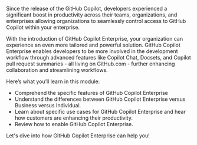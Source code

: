 Since the release of the GitHub Copilot, developers experienced a significant boost in productivity across their teams, organizations, and enterprises allowing organizations to seamlessly control access to GitHub Copilot within your enterprise.

With the introduction of GitHub Copilot Enterprise, your organization can experience an even more tailored and powerful solution. GitHub Copilot Enterprise enables developers to be more involved in the development workflow through advanced features like Copilot Chat, Docsets, and Copilot pull request summaries - all living on GitHub.com - further enhancing collaboration and streamlining workflows.

Here’s what you’ll learn in this module:

- Comprehend the specific features of GitHub Copilot Enterprise
- Understand the differences between GitHub Copilot Enterprise versus Business versus Individual.
- Learn about specific use cases for GitHub Copilot Enterprise and hear how customers are enhancing their productivity.
- Review how to enable GitHub Copilot Enterprise.

Let's dive into how GitHub Copilot Enterprise can help you!
